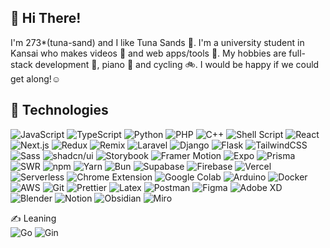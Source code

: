 ## 👋 Hi There!

I'm 273*(tuna-sand) and I like Tuna Sands 🥪. I'm a university student in Kansai who makes videos 🎥 and web apps/tools 🔮. My hobbies are full-stack development 🚩, piano 🎹 and cycling 🚲. I would be happy if we could get along!☺️  
<!--ﾂﾅｻﾝﾄﾞが好きな273\*と申します🥪．
映像🎥やwebアプリ/ツール🔮を作ってる関西の大学生です．  趣味はフルスタック開発🚩とピアノ🎹とサイクリング🚲． 仲良くしてくれたら嬉しい!☺️-->

## 🧰 Technologies

<div>
  <img alt="JavaScript" src="https://img.shields.io/badge/-JavaScript-000?style=flat&logo=JavaScript&logoColor=f7df1c" />
  <img alt="TypeScript" src="https://img.shields.io/badge/-TypeScript-000?style=flat&logo=TypeScript&logoColor=007ACC" />
  <img alt="Python" src="https://img.shields.io/badge/-Python-000?style=flat&logo=Python&logoColor=3776AB" />
  <img alt="PHP" src="https://img.shields.io/badge/-PHP-000?style=flat&logo=PHP&logoColor=777BB4" />
  <img alt="C++" src="https://img.shields.io/badge/-C++-000?style=flat&logo=cplusplus&logoColor=00599C" />
  <img alt="Shell Script" src="https://img.shields.io/badge/-Shell%20Script-000?style=flat&logo=gnubash&logoColor=4EAA25" />

  <img alt="React" src="https://img.shields.io/badge/-React-000?style=flat&logo=React&logoColor=45b8d8" />
  <img alt="Next.js" src="https://img.shields.io/badge/-Next.js-000?style=flat&logo=next.js&logoColor=ffffff" />
  <img alt="Redux" src="https://img.shields.io/badge/-Redux-000?style=flat&logo=Redux&logoColor=764ABC" />
  <img alt="Remix" src="https://img.shields.io/badge/-Remix-000?style=flat&logo=remix&logoColor=ffffff" />
  <img alt="Laravel" src="https://img.shields.io/badge/-Laravel-000?style=flat&logo=Laravel&logoColor=FF2D20" />
  <img alt="Django" src="https://img.shields.io/badge/-Django-000?style=flat&logo=django&logoColor=092E20" />
  <img alt="Flask" src="https://img.shields.io/badge/-Flask-000?style=flat&logo=flask&logoColor=FFFFFF" />
  <img alt="TailwindCSS" src="https://img.shields.io/badge/-Tailwind%20CSS-000?style=flat&logo=tailwindcss&logoColor=06B6D4" />
  <img alt="Sass" src="https://img.shields.io/badge/-Sass-000?style=flat&logo=Sass&logoColor=CC6699" />
  <img alt="shadcn/ui" src="https://img.shields.io/badge/-shadcn%2Fui-000?style=flat&logo=shadcnui&logoColor=ffffff" />
  <img alt="Storybook" src="https://img.shields.io/badge/-Storybook-000?style=flat&logo=storybook&logoColor=FF4785" />
  <img alt="Framer Motion" src="https://img.shields.io/badge/-Framer%20Motion-000?style=flat&logo=framer&logoColor=0055FF" />
  <img alt="Expo" src="https://img.shields.io/badge/-Expo-000?style=flat&logo=Expo&logoColor=ffffff" />
  <img alt="Prisma" src="https://img.shields.io/badge/-Prisma-000?style=flat&logo=Prisma&logoColor=ffffff" />
  <img alt="SWR" src="https://img.shields.io/badge/-SWR-000?style=flat&logo=SWR&logoColor=ffffff" />

  <img alt="npm" src="https://img.shields.io/badge/-npm-000?style=flat&logo=npm&logoColor=CB3837" />
  <img alt="Yarn" src="https://img.shields.io/badge/-Yarn-000?style=flat&logo=Yarn&logoColor=2C8EBB" />
  <img alt="Bun" src="https://img.shields.io/badge/-Bun-000?style=flat&logo=Bun&logoColor=fcf2e3" />
  <img alt="Supabase" src="https://img.shields.io/badge/-Supabase-000?style=flat&logo=Supabase&logoColor=3FCF8E" />
  <img alt="Firebase" src="https://img.shields.io/badge/-Firebase-000?style=flat&logo=Firebase&logoColor=DD2C00" />
  <img alt="Vercel" src="https://img.shields.io/badge/-Vercel-000?style=flat&logo=Vercel&logoColor=ffffff" />
  <img alt="Serverless" src="https://img.shields.io/badge/-Serverless-000?style=flat&logo=serverless&logoColor=FD5750" />
  <img alt="Chrome Extension" src="https://img.shields.io/badge/-Chrome Extension-000?style=flat&logo=chromewebstore&logoColor=4285F4" />
  <img alt="Google Colab" src="https://img.shields.io/badge/-Google%20Colab-000?style=flat&logo=GoogleColab&logoColor=F9AB00" />
  <img alt="Arduino" src="https://img.shields.io/badge/-Arduino-000?style=flat&logo=Arduino&logoColor=00878F" />
  <img alt="Docker" src="https://img.shields.io/badge/-Docker-000?style=flat&logo=Docker&logoColor=46a2f1" />
  <img alt="AWS" src="https://img.shields.io/badge/-AWS-000?style=flat&logo=AmazonWebServices&logoColor=ffffff" />
  <img alt="Git" src="https://img.shields.io/badge/-Git-000?style=flat&logo=Git&logoColor=F05032" />
  <img alt="Prettier" src="https://img.shields.io/badge/-Prettier-000?style=flat&logo=Prettier&logoColor=F7B93E" />
  <img alt="Latex" src="https://img.shields.io/badge/-Latex-000?style=flat&logo=Latex&logoColor=008080" />
  <img alt="Postman" src="https://img.shields.io/badge/-Postman-000?style=flat&logo=Postman&logoColor=FF6C37" />
  <img alt="Figma" src="https://img.shields.io/badge/-Figma-000?style=flat&logo=Figma&logoColor=F24E1E" />
  <img alt="Adobe XD" src="https://img.shields.io/badge/-Adobe%20XD-000?style=flat&logo=Adobe%20XD&logoColor=FF61F6" />
  <img alt="Blender" src="https://img.shields.io/badge/-Blender-000?style=flat&logo=Blender&logoColor=E87D0D" />
  <img alt="Notion" src="https://img.shields.io/badge/-Notion-000?style=flat&logo=Notion&logoColor=ffffff" />
  <img alt="Obsidian" src="https://img.shields.io/badge/-Obsidian-000?style=flat&logo=Obsidian&logoColor=7C3AED" />
  <img alt="Miro" src="https://img.shields.io/badge/-Miro-000?style=flat&logo=Miro&logoColor=ffdd33" />
</div>

<!--<div>
  <img alt="JavaScript" src="https://img.shields.io/badge/-JavaScript-f7df1c?style=flat-square&logo=javascript&logoColor=black" />
  <img alt="TypeScript" src="https://img.shields.io/badge/-TypeScript-007ACC?style=flat-square&logo=typescript&logoColor=white" />
  <img alt="Python" src="https://img.shields.io/badge/-Python-3776AB.svg?logo=python&logoColor=white&style=popout-square">
  <img alt="PHP" src="https://img.shields.io/badge/-PHP-777BB4.svg?logo=php&logoColor=white&style=popout-square">
  <img alt="C++" src="https://img.shields.io/badge/-C++-00599C.svg?logo=cplusplus&logoColor=white&style=popout-square">
  <img alt="Shell Script" src="https://img.shields.io/badge/-Shell Script-4EAA25.svg?logo=gnubash&logoColor=white&style=popout-square">

  <img alt="React" src="https://img.shields.io/badge/-React-45b8d8?style=flat-square&logo=react&logoColor=white" />
  <img alt="Next.js" src="https://img.shields.io/badge/-Next.js-000000.svg?logo=next.js&style=popout-square">
  <img alt="Redux" src="https://img.shields.io/badge/-Redux-764ABC?style=flat-square&logo=redux&logoColor=white" />
  <img alt="Laravel" src="https://img.shields.io/badge/-Laravel-FF2D20.svg?logo=laravel&logoColor=white&style=popout-square">
  <img alt="TailwindCSS" src="https://img.shields.io/badge/-Tailwind CSS-06B6D4?style=flat-square&logo=tailwindcss&logoColor=white" />
  <img alt="Sass" src="https://img.shields.io/badge/-Sass-CC6699?style=flat-square&logo=sass&logoColor=white" />
  <img alt="shadcn/ui" src="https://img.shields.io/badge/-shadcn/ui-000000.svg?logo=shadcnui&logoColor=white&style=popout-square">
  <img alt="Framer Motion" src="https://img.shields.io/badge/-Framer Motion-0055FF.svg?logo=framer&logoColor=white&style=popout-square">
  <img alt="Expo" src="https://img.shields.io/badge/-Expo-000020.svg?logo=expo&style=popout-square">
  <img alt="Prisma" src="https://img.shields.io/badge/-Prisma-2D3748.svg?logo=prisma&logoColor=white&style=popout-square">
  <img alt="SWR" src="https://img.shields.io/badge/-SWR-000000?style=flat-square&logo=swr&logoColor=white" />
  <img alt="i18next" src="https://img.shields.io/badge/-i18next-26A69A.svg?logo=i18next&logoColor=white&style=popout-square">

  <img alt="npm" src="https://img.shields.io/badge/-npm-CB3837?style=flat-square&logo=npm&logoColor=white" />
  <img alt="Yarn" src="https://img.shields.io/badge/-Yarn-2C8EBB?style=flat-square&logo=yarn&logoColor=white" />
  <img alt="Bun" src="https://img.shields.io/badge/-Bun-000000?style=flat-square&logo=bun&logoColor=white" />
  <img alt="Node.js" src="https://img.shields.io/badge/-Node.js-43853d?style=flat-square&logo=Node.js&logoColor=white" />
  <img alt="Supabase" src="https://img.shields.io/badge/-Supabase-3FCF8E.svg?logo=supabase&logoColor=white&style=popout-square">
  <img alt="Vercel" src="https://img.shields.io/badge/-Vercel-000000.svg?logo=vercel&logoColor=white&style=popout-square">
  <img alt="Google Colab" src="https://img.shields.io/badge/-Google Colab-F9AB00.svg?logo=googlecolab&logoColor=white&style=popout-square">
  <img alt="Arduino" src="https://img.shields.io/badge/-Arduino-00878F.svg?logo=arduino&logoColor=white&style=popout-square">
  <img alt="Docker" src="https://img.shields.io/badge/-Docker-46a2f1?style=flat-square&logo=docker&logoColor=white" />
  <img alt="AWS" src="https://img.shields.io/badge/-AWS-232F3E?style=flat-square&logo=amazonwebservices&logoColor=white" />
  <img alt="Git" src="https://img.shields.io/badge/-Git-F05032?style=flat-square&logo=git&logoColor=white" />
  <img alt="Prettier" src="https://img.shields.io/badge/-Prettier-F7B93E?style=flat-square&logo=prettier&logoColor=black" />
  <img alt="Latex" src="https://img.shields.io/badge/-Latex-008080?style=flat-square&logo=latex&logoColor=white" />
  <img alt="Postman" src="https://img.shields.io/badge/-Postman-FF6C37?style=flat-square&logo=postman&logoColor=white" />
  <img alt="Figma" src="https://img.shields.io/badge/-Figma-F24E1E?style=flat-square&logo=figma&logoColor=white" />
  <img alt="Adobe XD" src="https://img.shields.io/badge/-Adobe%20XD-FF61F6?style=flat-square&logo=Adobe%20XD&logoColor=white" />
  <img alt="Blender" src="https://img.shields.io/badge/-Blender-E87D0D?style=flat-square&logo=blender&logoColor=white" />
  <img alt="Miro" src="https://img.shields.io/badge/-Miro-050038?style=flat-square&logo=miro&logoColor=white" />
  <img
</div>-->
  

✍ Leaning  
<img alt="Go" src="https://img.shields.io/badge/-Go-000?style=flat-square&logo=go&logoColor=00ADD8" />
<img alt="Gin" src="https://img.shields.io/badge/-Gin-000?style=flat-square&logo=gin&logoColor=fff" />
<div>
<!-- <img alt="Vue.js" src="https://img.shields.io/badge/-Vue.js-000?style=flat&logo=vuedotjs&logoColor=4FC08D" />
<img alt="Nuxt.js" src="https://img.shields.io/badge/-Nuxt.js-000?style=flat&logo=nuxtdotjs&logoColor=00DC82" />
<img alt="Astro" src="https://img.shields.io/badge/-Astro-000?style=flat&logo=astro&logoColor=BC52EE" />
<img alt="GraphQL" src="https://img.shields.io/badge/-GraphQL-000?style=flat&logo=graphql&logoColor=E10098" />
<img alt="Apollo" src="https://img.shields.io/badge/-Apollo-000?style=flat&logo=apollographql&logoColor=311C87" />
<img alt="p5.js" src="https://img.shields.io/badge/-p5.js-000?style=flat&logo=p5dotjs&logoColor=ED225D" /> -->
</div>

<!--
## 🔗 Link
📇 Portfolio 👉 [https://www.273doworks.com](https://www.273doworks.com)  
📗 Qiita 👉 [https://qiita.com/273Do](https://qiita.com/273Do)  
🎥 YouTube 👉 [https://www.youtube.com/@imperiRwrath](https://www.youtube.com/@imperiRwrath)
-->

<!--[![trophy](https://github-profile-trophy.vercel.app/?username=273Do)](https://github.com/ryo-ma/github-profile-trophy)-->

<!--### ﾂﾅｻﾝﾄﾞが好きなので 273\*です🥪．

> 映像🎥やwebツール🔮を作ってる関西の大学生です．  
> 趣味はフルスタック開発🚩とピアノ🎹とサイクリング🚲．-->


<!-- [![My Skills](https://skillicons.dev/icons?i=ts,bun,tailwind,react,nextjs,redux,supabase,prisma,vercel,php,laravel,py,docker,figma,blender)](https://skillicons.dev)-->

<!-- <img  height="140" src="https://github-profile-summary-cards.vercel.app/api/cards/profile-details?username=273Do&theme=github_dark"> -->

<!-- <img  height="140" src="https://github-readme-stats.vercel.app/api/top-langs/?username=273Do&theme=github_dark&card_width=200&langs_count=10&layout=compact&exclude_repo=OnlineForm,CreditChecker,FormulaGenerator,BracketsJudgementTool"> -->

<!--ロゴをクリックすると移動できます．

<a href="https://route8-c22ee15e5fa9.herokuapp.com"><img height="70" src="https://github.com/273Do/273Do/assets/114457271/5496f255-d38b-4a98-b8db-6d7296081e8e"></a>
<a href="https://273do.github.io/OnlineForm/indexLogin.html"><img height="70" src="https://github.com/273Do/273Do/assets/114457271/d323544f-3147-4655-a058-4abf22182969"></a>
<a href="https://github.com/273Do/Thor"><img height="70" src="https://github.com/273Do/273Do/assets/114457271/a500822b-5616-4b66-b2a8-5eefe9b2362d"></a>
<a href="https://credit-checker.273doworks.com/"><img height="70" src="https://github.com/273Do/273Do/assets/114457271/f04e385b-f7bd-41fa-8a42-f7390e01573e"></a>
<a href="https://formula-generator.273doworks.com/"><img height="70" src="https://github.com/273Do/273Do/assets/114457271/d8f915b9-acec-48c6-8b24-e3b848611ba7"></a>
<a href="https://273doworks.com"><img height="70" src="https://github.com/273Do/273Do/assets/114457271/71d0970b-9a86-4346-8519-4a4d17d45659"></a>
<a href="https://ur-dish.vercel.app/"><img height="70" src="https://github.com/273Do/273Do/assets/114457271/005fc00f-a78c-4778-bfa7-c58e811f670e"></a>
<a href="https://github.com/Hack-U-2024-OSAKA-hogehoge/YUBIPASS"><img height="70" src="https://github.com/273Do/273Do/assets/114457271/68d2b612-556d-4daf-b9a0-86fdd84b0937"></a>
<img height="70" src="https://github.com/273Do/273Do/assets/114457271/89b38dc5-45c4-43cf-be6e-a46bef202471">
